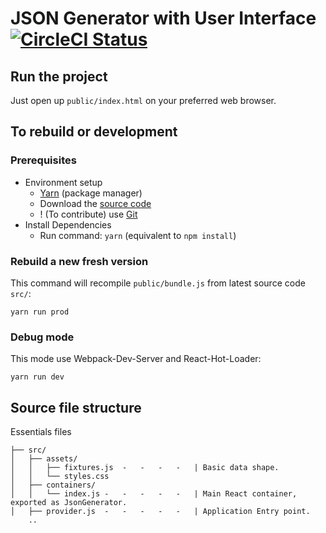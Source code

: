 # JSON Generator with User Interface [![CircleCI Status](https://circleci.com/gh/quborg/json-gen.svg?style=shield&circle-token=:circle-token)](https://circleci.com/gh/quborg/json-gen)

## Run the project
Just open up `public/index.html` on your preferred web browser.

## To rebuild or development
### Prerequisites
* Environment setup
    * [Yarn](https://yarnpkg.com/lang/en/docs/install/) (package manager)
    * Download the [source code](https://github.com/quborg/json-gen/archive/master.zip)
    * ! (To contribute) use [Git](https://git-scm.com/) 
* Install Dependencies
    * Run command: `yarn` (equivalent to `npm install`)

### Rebuild a new fresh version
This command will recompile `public/bundle.js` from latest source code `src/`:
```
yarn run prod
```

### Debug mode
This mode use Webpack-Dev-Server and React-Hot-Loader: 
```
yarn run dev
```

## Source file structure
Essentials files
```
├── src/
│   ├── assets/
│   │   ├── fixtures.js  -   -   -   -   | Basic data shape.
│   │   └── styles.css
│   ├── containers/
│   │   └── index.js -   -   -   -   -   | Main React container, exported as JsonGenerator.
│   ├── provider.js  -   -   -   -   -   | Application Entry point.
    ..
```
